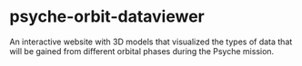 # psyche-orbit-dataviewer
An interactive website with 3D models that visualized the types of data that will be gained from different orbital phases during the Psyche mission. 
